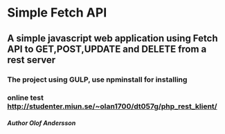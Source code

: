 # Simple Fetch API

## A simple javascript web application using Fetch API to GET,POST,UPDATE and DELETE from a rest server

### The project using GULP, use npminstall for installing

### online test http://studenter.miun.se/~olan1700/dt057g/php_rest_klient/
##### Author Olof Andersson
